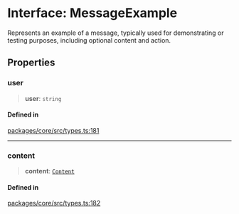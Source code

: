 # Interface: MessageExample

Represents an example of a message, typically used for demonstrating or testing purposes, including optional content and action.

## Properties

### user

> **user**: `string`

#### Defined in

[packages/core/src/types.ts:181](https://github.com/ai16z/eliza/blob/main/packages/core/src/types.ts#L181)

---

### content

> **content**: [`Content`](Content.md)

#### Defined in

[packages/core/src/types.ts:182](https://github.com/ai16z/eliza/blob/main/packages/core/src/types.ts#L182)
